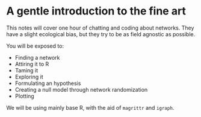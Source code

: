 # A gentle introduction to the fine art

This notes will cover one hour of chatting and coding about networks. They have a slight ecological bias, but they try to be as field agnostic as possible.

You will be exposed to:

- Finding a network
- Attiring it to R
- Taming it
- Exploring it
- Formulating an hypothesis
- Creating a null model through network randomization
- Plotting

We will be using mainly base R, with the aid of `magrittr` and `igraph`.